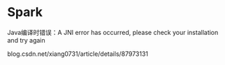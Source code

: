 # Spark










Java编译时错误：A JNI error has occurred, please check your installation and try again


blog.csdn.net/xiang0731/article/details/87973131
























